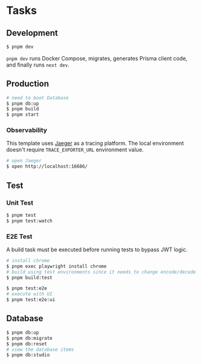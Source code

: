 # Tasks

## Development

```sh
$ pnpm dev
```

`pnpm dev` runs Docker Compose, migrates, generates Prisma client code, and finally runs `next dev`.

## Production

```sh
# need to boot Database
$ pnpm db:up
$ pnpm build
$ pnpm start
```

### Observability <Badge type="warning" text="Optional" />

This template uses [Jaeger](https://www.jaegertracing.io/) as a tracing platform. The local environment doesn't require `TRACE_EXPORTER_URL` environment value.

```sh
# open Jaeger
$ open http://localhost:16686/
```

## Test

### Unit Test

```sh
$ pnpm test
$ pnpm test:watch
```

### E2E Test <Badge type="warning" text="Optional" />

A build task must be executed before running tests to bypass JWT logic.

```sh
# install chrome
$ pnpm exec playwright install chrome
# build using test environments since it needs to change encode/decode functions of next-auth
$ pnpm build:test

$ pnpm test:e2e
# execute with UI
$ pnpm test:e2e:ui
```

## Database

```sh
$ pnpm db:up
$ pnpm db:migrate
$ pnpm db:reset
# view the database items
$ pnpm db:studio
```
